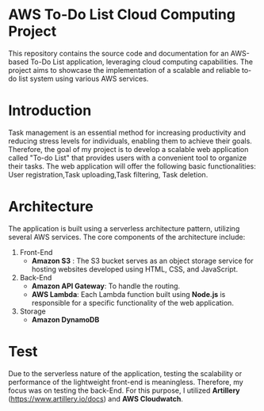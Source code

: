 # AWS To-Do List Cloud Computing Project
This repository contains the source code and documentation for an AWS-based To-Do List application, leveraging cloud computing capabilities. The project aims to showcase the implementation of a scalable and reliable to-do list system using various AWS services.

# Introduction
Task management is an essential method for increasing productivity and reducing stress levels for individuals, enabling them to achieve their goals. Therefore, the goal of my project is to develop a scalable web application called "To-do List" that provides users with a convenient tool to organize their tasks. The web application will offer the following basic functionalities:
User registration,Task uploading,Task filtering, Task deletion.

# Architecture
The application is built using a serverless architecture pattern, utilizing several AWS services. The core components of the architecture include:
1. Front-End
   - **Amazon S3** : The S3 bucket serves as an object storage service for hosting websites developed using HTML, CSS, and JavaScript.
2. Back-End
   - **Amazon API Gateway**: To handle the routing.
   - **AWS Lambda**:  Each Lambda function built using **Node.js** is responsible for a specific functionality of the web application. 
3. Storage
   - **Amazon DynamoDB**

# Test 
Due to the serverless nature of the application, testing the scalability or performance of the lightweight front-end is meaningless. Therefore, my focus was on testing the back-End. For this purpose, I utilized **Artillery** (https://www.artillery.io/docs) and **AWS Cloudwatch**.
